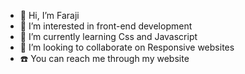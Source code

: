 - 👋 Hi, I’m Faraji
- 👀 I’m interested in front-end development 
- 🌱 I’m currently learning Css and Javascript 
- 🙋 I’m looking to collaborate on Responsive websites 
- ☎️ You can reach me through my website 

<!---
F4R105/F4R105 is a ✨ special ✨ repository because its `README.md` (this file) appears on your GitHub profile.
You can click the Preview link to take a look at your changes.
--->
